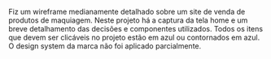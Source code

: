 Fiz um wireframe medianamente detalhado sobre um site de venda de produtos de maquiagem. Neste projeto há a captura da tela home e um breve detalhamento das decisões e componentes utilizados. Todos os itens que devem ser clicáveis no projeto estão em azul ou contornados em azul. O design system da marca não foi aplicado parcialmente.
